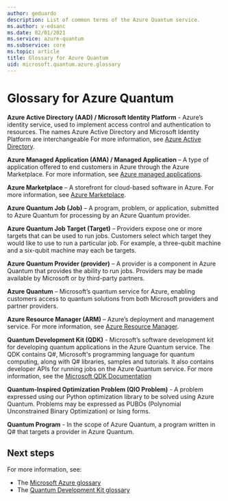 ```yaml
---
author: geduardo
description: List of common terms of the Azure Quantum service.
ms.author: v-edsanc
ms.date: 02/01/2021
ms.service: azure-quantum
ms.subservice: core
ms.topic: article
title: Glossary for Azure Quantum
uid: microsoft.quantum.azure.glossary
---
```


# Glossary for Azure Quantum

**Azure Active Directory (AAD) / Microsoft Identity Platform** - Azure’s identity service, used to implement access control and authentication to resources. The names Azure Active Directory and Microsoft Identity Platform are interchangeable For more information, see [Azure Active Directory](https://docs.microsoft.com/azure/active-directory/fundamentals/active-directory-whatis).

**Azure Managed Application (AMA) / Managed Application** – A type of application offered to end customers in Azure through the Azure Marketplace. For more information, see [Azure managed applications](https://docs.microsoft.com/azure/managed-applications/overview).

**Azure Marketplace** – A storefront for cloud-based software in Azure. For more information, see [Azure Marketplace](https://azuremarketplace.microsoft.com/marketplace/).

**Azure Quantum Job (Job)** – A program, problem, or application, submitted to Azure Quantum for processing by an Azure Quantum provider.

**Azure Quantum Job Target (Target)** – Providers expose one or more targets that can be used to run jobs. Customers select which target they would like to use to run a particular job. For example, a three-qubit machine and a six-qubit machine may each be targets.

**Azure Quantum Provider (provider)** – A provider is a component in Azure Quantum that provides the ability to run jobs. Providers may be made available by Microsoft or by third-party partners.

**Azure Quantum** – Microsoft’s quantum service for Azure, enabling customers access to quantum solutions from both Microsoft providers and partner providers.

**Azure Resource Manager (ARM)** – Azure’s deployment and management service. For more information, see [Azure Resource Manager](https://docs.microsoft.com/azure/azure-resource-manager/resource-group-overview).

**Quantum Development Kit (QDK)** - Microsoft’s software development kit for developing quantum applications in the Azure Quantum service. The QDK contains Q\#, Microsoft's programming language for quantum computing, along with Q\# libraries, samples and tutorials. It also contains developer APIs for running jobs on the Azure Quantum service. For more information, see the [Microsoft QDK Documentation](xref:microsoft.quantum.overview.qdk-overview)

**Quantum-Inspired Optimization Problem (QIO Problem)** - A problem expressed using our Python optimization library to be solved using Azure Quantum. Problems may be expressed as PUBOs (Polynomial Unconstrained Binary Optimization) or Ising forms.

**Quantum Program** - In the scope of Azure Quantum, a program written in Q# that targets a provider in Azure Quantum.

## Next steps

For more information, see:

- The [Microsoft Azure glossary](https://docs.microsoft.com/azure/azure-glossary-cloud-terminology)
- The [Quantum Development Kit glossary](xref:microsoft.quantum.glossary-qdk)